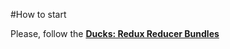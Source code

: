 #How to start

Please, follow the [**Ducks: Redux Reducer Bundles**](https://github.com/erikras/ducks-modular-redux)
